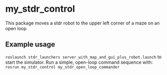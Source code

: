 # my_stdr_control

This package moves a stdr robot to the upper left corner of a maze on an open loop

## Example usage
`roslaunch stdr_launchers server_with_map_and_gui_plus_robot.launch`
to start the simulator.  Run a simple, open-loop command sequence with:
`rosrun my_stdr_control my_stdr_open_loop_commander`
